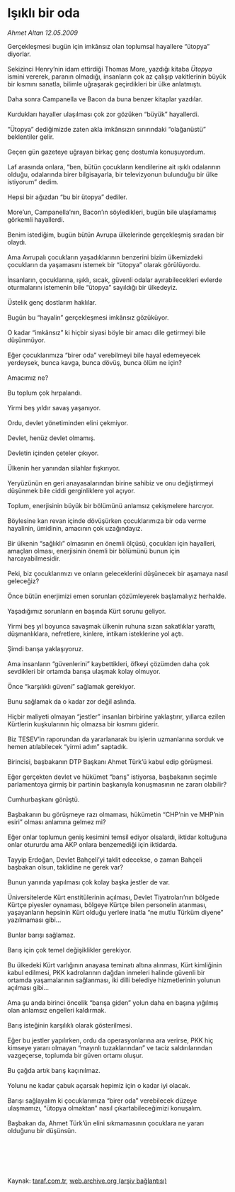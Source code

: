 # Işıklı bir oda

*Ahmet Altan 12.05.2009*

<div class="taraf_structure_2col_1zq">
<div class="margen_n">



 <p>Gerçekleşmesi bugün için imkânsız olan toplumsal hayallere “ütopya” diyorlar. <br/><br/>Sekizinci Henry’nin idam ettirdiği Thomas More, yazdığı kitaba <i>Ütopya</i> ismini vererek, paranın olmadığı, insanların çok az çalışıp vakitlerinin büyük bir kısmını sanatla, bilimle uğraşarak geçirdikleri bir ülke anlatmıştı. <br/><br/>Daha sonra Campanella ve Bacon da buna benzer kitaplar yazdılar. <br/><br/>Kurdukları hayaller ulaşılması çok zor gözüken “büyük” hayallerdi. <br/><br/>“Ütopya” dediğimizde zaten akla imkânsızın sınırındaki “olağanüstü” beklentiler gelir. <br/><br/>Geçen gün gazeteye uğrayan birkaç genç dostumla konuşuyordum. <br/><br/>Laf arasında onlara, “ben, bütün çocukların kendilerine ait ışıklı odalarının olduğu, odalarında birer bilgisayarla, bir televizyonun bulunduğu bir ülke istiyorum” dedim. <br/><br/>Hepsi bir ağızdan “bu bir ütopya” dediler. <br/><br/>More’un, Campanella’nın, Bacon’ın söyledikleri, bugün bile ulaşılamamış görkemli hayallerdi. <br/><br/>Benim istediğim, bugün bütün Avrupa ülkelerinde gerçekleşmiş sıradan bir olaydı. <br/><br/>Ama Avrupalı çocukların yaşadıklarının benzerini bizim ülkemizdeki çocukların da yaşamasını istemek bir “ütopya” olarak görülüyordu. <br/><br/>İnsanların, çocuklarına, ışıklı, sıcak, güvenli odalar ayırabilecekleri evlerde oturmalarını istemenin bile “ütopya” sayıldığı bir ülkedeyiz. <br/><br/>Üstelik genç dostlarım haklılar. <br/><br/>Bugün bu “hayalin” gerçekleşmesi imkânsız gözüküyor. <br/><br/>O kadar “imkânsız” ki hiçbir siyasi böyle bir amacı dile getirmeyi bile düşünmüyor. <br/><br/>Eğer çocuklarımıza “birer oda” verebilmeyi bile hayal edemeyecek yerdeysek, bunca kavga, bunca dövüş, bunca ölüm ne için? <br/><br/>Amacımız ne? <br/><br/>Bu toplum çok hırpalandı. <br/><br/>Yirmi beş yıldır savaş yaşanıyor. <br/><br/>Ordu, devlet yönetiminden elini çekmiyor. <br/><br/>Devlet, henüz devlet olmamış. <br/><br/>Devletin içinden çeteler çıkıyor. <br/><br/>Ülkenin her yanından silahlar fışkırıyor. <br/><br/>Yeryüzünün en geri anayasalarından birine sahibiz ve onu değiştirmeyi düşünmek bile ciddi gerginliklere yol açıyor. <br/><br/>Toplum, enerjisinin büyük bir bölümünü anlamsız çekişmelere harcıyor. <br/><br/>Böylesine kan revan içinde dövüşürken çocuklarımıza bir oda verme hayalinin, ümidinin, amacının çok uzağındayız. <br/><br/>Bir ülkenin “sağlıklı” olmasının en önemli ölçüsü, çocukları için hayalleri, amaçları olması, enerjisinin önemli bir bölümünü bunun için harcayabilmesidir. <br/><br/>Peki, biz çocuklarımızı ve onların geleceklerini düşünecek bir aşamaya nasıl geleceğiz? <br/><br/>Önce bütün enerjimizi emen sorunları çözümleyerek başlamalıyız herhalde. <br/><br/>Yaşadığımız sorunların en başında Kürt sorunu geliyor. <br/><br/>Yirmi beş yıl boyunca savaşmak ülkenin ruhuna sızan sakatlıklar yarattı, düşmanlıklara, nefretlere, kinlere, intikam isteklerine yol açtı. <br/><br/>Şimdi barışa yaklaşıyoruz. <br/><br/>Ama insanların “güvenlerini” kaybettikleri, öfkeyi çözümden daha çok sevdikleri bir ortamda barışa ulaşmak kolay olmuyor. <br/><br/>Önce “karşılıklı güveni” sağlamak gerekiyor. <br/><br/>Bunu sağlamak da o kadar zor değil aslında. <br/><br/>Hiçbir maliyeti olmayan “jestler” insanları birbirine yaklaştırır, yıllarca ezilen Kürtlerin kuşkularının hiç olmazsa bir kısmını giderir. <br/><br/>Biz TESEV’in raporundan da yararlanarak bu işlerin uzmanlarına sorduk ve hemen atılabilecek “yirmi adım” saptadık. <br/><br/>Birincisi, başbakanın DTP Başkanı Ahmet Türk’ü kabul edip görüşmesi. <br/><br/>Eğer gerçekten devlet ve hükümet “barış” istiyorsa, başbakanın seçimle parlamentoya girmiş bir partinin başkanıyla konuşmasının ne zararı olabilir? <br/><br/>Cumhurbaşkanı görüştü. <br/><br/>Başbakanın bu görüşmeye razı olmaması, hükümetin “CHP’nin ve MHP’nin esiri” olması anlamına gelmez mi? <br/><br/>Eğer onlar toplumun geniş kesimini temsil ediyor olsalardı, iktidar koltuğuna onlar otururdu ama AKP onlara benzemediği için iktidarda. <br/><br/>Tayyip Erdoğan, Devlet Bahçeli’yi taklit edecekse, o zaman Bahçeli başbakan olsun, taklidine ne gerek var? <br/><br/>Bunun yanında yapılması çok kolay başka jestler de var. <br/><br/>Üniversitelerde Kürt enstitülerinin açılması, Devlet Tiyatroları’nın bölgede Kürtçe piyesler oynaması, bölgeye Kürtçe bilen personelin atanması, yaşayanların hepsinin Kürt olduğu yerlere inatla “ne mutlu Türküm diyene” yazılmaması gibi... <br/><br/>Bunlar barışı sağlamaz. <br/><br/>Barış için çok temel değişiklikler gerekiyor. <br/><br/>Bu ülkedeki Kürt varlığının anayasa teminatı altına alınması, Kürt kimliğinin kabul edilmesi, PKK kadrolarının dağdan inmeleri halinde güvenli bir ortamda yaşamalarının sağlanması, iki dilli belediye hizmetlerinin yolunun açılması gibi... <br/><br/>Ama şu anda birinci öncelik “barışa giden” yolun daha en başına yığılmış olan anlamsız engelleri kaldırmak. <br/><br/>Barış isteğinin karşılıklı olarak gösterilmesi. <br/><br/>Eğer bu jestler yapılırken, ordu da operasyonlarına ara verirse, PKK hiç kimseye yararı olmayan “mayınlı tuzaklarından” ve taciz saldırılarından vazgeçerse, toplumda bir güven ortamı oluşur. <br/><br/>Bu çağda artık barış kaçınılmaz. <br/><br/>Yolunu ne kadar çabuk açarsak hepimiz için o kadar iyi olacak. <br/><br/>Barışı sağlayalım ki çocuklarımıza “birer oda” verebilecek düzeye ulaşmamızı, “ütopya olmaktan” nasıl çıkartabileceğimizi konuşalım. <br/><br/>Başbakan da, Ahmet Türk’ün elini sıkmamasının çocuklara ne yararı olduğunu bir düşünsün.</p>
<br/>
<br/>
<br/>



<br/>


<div id="taraf_not">
</div>

</div>


</div>

Kaynak: [taraf.com.tr](http://www.taraf.com.tr:80/makale/5478.htm), [web.archive.org (arşiv bağlantısı)](http://web.archive.org/web/20090907063853/http://www.taraf.com.tr:80/makale/5478.htm)
